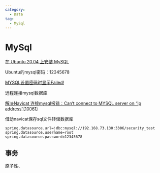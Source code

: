 ```yaml
---
category:
  - Data
tag:
  - MySql
---
```


# MySql

[在 Ubuntu 20.04 上安装 MySQL](https://blog.csdn.net/wavehaha/article/details/114730222)

Ubuntu的mysql密码：12345678

[MYSQL设置密码时显示Failed!](https://blog.csdn.net/weixin_42189863/article/details/125113978)

远程连接mysql数据库

[解决Navicat 连接mysql报错：Can‘t connect to MYSQL server on “ip address“(10061)](https://blog.csdn.net/weixin_44843859/article/details/109313087)

借助navicat保存sql文件转储数据库

```properties
spring.datasource.url=jdbc:mysql://192.168.73.130:3306/security_test
spring.datasource.username=root
spring.datasource.password=12345678
```

## 事务

原子性、
